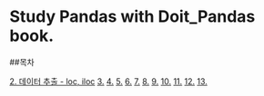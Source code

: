 # Study Pandas with Doit_Pandas book.

##목차

[2. 데이터 추출 - loc, iloc](https://github.com/SeokHyeon-Hwang/with_python/blob/master/Pandas/Study/Doit_pandas/190615_pandas_02.ipynb)
[3.]()
[4.]()
[5.]()
[6.]()
[7.]()
[8.]()
[9.]()
[10.]()
[11.]()
[12.]()
[13.]()
